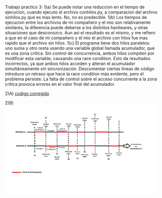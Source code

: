 Trabajo practico 3:
1)a) Se puede notar una reduccion en el tiempo de ejecucion, cuando ejecuto el archivo conhilos.py, a comparacion del archivo sinhilos.py  que es mas lento. No, no es predecible.
1)b) Los tiempos de ejecucion entre los archivos de mi compañero y el mio son relativamente similares, la diferencia puede deberse a los distintos hardwares, y otras situaciones que desconozco. Aun asi el resultado es el mismo, y me refiero a que en el caso de mi compañero
y el mio el archivo con hilos fue mas rapido que el archivo sin hilos.
1)c) El programa tiene dos hilos paralelos: uno suma y otro resta usando una variable global llamada acumulador, que es una zona crítica. Sin control de concurrencia, ambos hilos compiten por modificar esta variable, causando una race condition. Esto da resultados incorrectos, ya que ambos hilos acceden y alteran el acumulador simultáneamente sin sincronización. Descomentar ciertas líneas de código introduce un retraso que hace la race condition más evidente, pero el problema persiste. La falta de control sobre el acceso concurrente a la zona crítica provoca errores en el valor final del acumulador.


2)A)
<a href="./TP3/hamburguesas-corregido.c">codigo corregido</a>

2)B)
<img src="./TP3/TP3 Punto 2b.png" alt="">